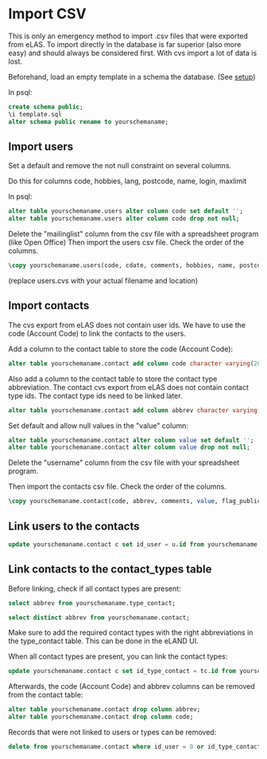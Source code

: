 # Import CSV

This is only an emergency method to import .csv files that were exported from eLAS.
To import directly in the database is far superior (also more easy) and should always be considered
first. With cvs import a lot of data is lost.

Beforehand, load an empty template in a schema the database. (See [setup](https://github.com/eeemarv/eland/setup/full_schema_30000.sql))

In psql:

```sql
create schema public;
\i template.sql
alter schema public rename to yourschemaname;
```

## Import users

Set a default and remove the not null constraint on several columns.

Do this for columns code, hobbies, lang, postcode, name, login, maxlimit

In psql:

```sql
alter table yourschemaname.users alter column code set default '';
alter table yourschemaname.users alter column code drop not null;
```

Delete the "mailinglist" column from the csv file with a spreadsheet program (like Open Office)
Then import the users csv file.
Check the order of the columns.

```sql
\copy yourschemaname.users(code, cdate, comments, hobbies, name, postcode, login, password, role, status, lastlogin, minlimit, fullname, admincomment, adate) from 'users.csv' delimiter ',' csv header;
```

(replace users.cvs with your actual filename and location)

## Import contacts

The cvs export from eLAS does not contain user ids.
We have to use the code (Account Code) to link the contacts to the users.

Add a column to the contact table to store the code (Account Code):

```sql
alter table yourschemaname.contact add column code character varying(20) default '';
```

Also add a column to the contact table to store the contact type abbreviation.
The contact cvs export from eLAS does not contain contact type ids.
The contact type ids need to be linked later.

```sql
alter table yourschemaname.contact add column abbrev character varying(20) default '';
```

Set default and allow null values in the "value" column:

```sql
alter table yourschemaname.contact alter column value set default '';
alter table yourschemaname.contact alter column value drop not null;
```

Delete the "username" column from the csv file with your spreadsheet program.

Then import the contacts csv file.
Check the order of the columns.

```sql
\copy yourschemaname.contact(code, abbrev, comments, value, flag_public) from 'contacts.csv' delimiter ',' csv header;
```

## Link users to the contacts

```sql
update yourschemaname.contact c set id_user = u.id from yourschemaname.users u where u.code = c.code;
```

## Link contacts to the contact_types table

Before linking, check if all contact types are present:

```sql
select abbrev from yourschemaname.type_contact;
```

```sql
select distinct abbrev from yourschemaname.contact;
```

Make sure to add the required contact types with the right abbreviations in the type_contact table.
This can be done in the eLAND UI.

When all contact types are present, you can link the contact types:

```sql
update yourschemaname.contact c set id_type_contact = tc.id from yourschemaname.type_contact tc where c.abbrev = tc.abbrev;
```

Afterwards, the code (Account Code) and abbrev columns can be removed from the contact table:

```sql
alter table yourschemaname.contact drop column abbrev;
alter table yourschemaname.contact drop column code;
```

Records that were not linked to users or types can be removed:

```sql
delete from yourschemaname.contact where id_user = 0 or id_type_contact = 0;
```